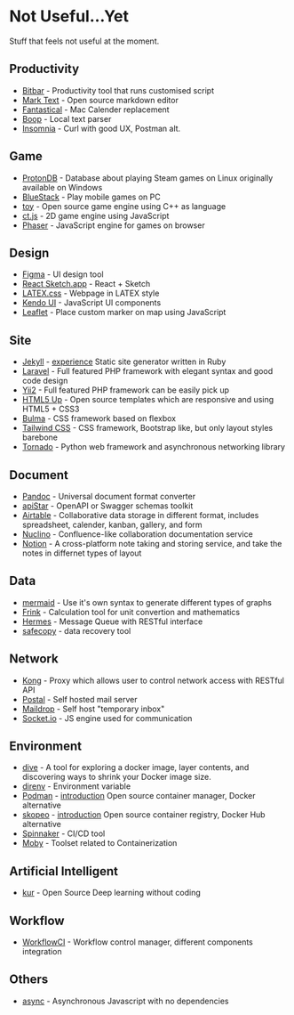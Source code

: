 # Not Useful...Yet

Stuff that feels not useful at the moment.

## Productivity

- [Bitbar](https://github.com/matryer/bitbar) - Productivity tool that runs customised script
- [Mark Text](https://github.com/marktext/marktext/) - Open source markdown editor
- [Fantastical](https://flexibits.com/fantastical) - Mac Calender replacement
- [Boop](https://boop.okat.best/) - Local text parser
- [Insomnia](https://insomnia.rest/) - Curl with good UX, Postman alt.

## Game

- [ProtonDB](https://www.protondb.com/) - Database about playing Steam games on Linux originally available on Windows
- [BlueStack](https://www.bluestacks.com/tw/index.html) - Play mobile games on PC
- [toy](https://hugoam.github.io/toy-io/) - Open source game engine using C++ as language
- [ct.js](https://ctjs.rocks/) - 2D game engine using JavaScript
- [Phaser](https://phaser.io/) - JavaScript engine for games on browser

## Design

- [Figma](https://www.figma.com/) - UI design tool
- [React Sketch.app](http://airbnb.io/react-sketchapp/) - React + Sketch
- [LATEX.css](https://latex.now.sh/) - Webpage in LATEX style
- [Kendo UI](https://www.telerik.com/kendo-ui) - JavaScript UI components
- [Leaflet](https://leafletjs.com/) - Place custom marker on map using JavaScript

## Site

- [Jekyll](https://jekyllrb.com/) - [experience](../experience/jekyll.md) Static site generator written in Ruby
- [Laravel](https://laravel.com) - Full featured PHP framework with elegant syntax and good code design
- [Yii2](https://www.yiiframework.com/) - Full featured PHP framework can be easily pick up
- [HTML5 Up](https://html5up.net/) - Open source templates which are responsive and using HTML5 + CSS3
- [Bulma](https://bulma.io/) - CSS framework based on flexbox
- [Tailwind CSS](https://tailwindcss.com/) - CSS framework, Bootstrap like, but only layout styles barebone
- [Tornado](https://www.tornadoweb.org/en/stable/) - Python web framework and asynchronous networking library

## Document

- [Pandoc](https://pandoc.org/) - Universal document format converter
- [apiStar](https://docs.apistar.com/) - OpenAPI or Swagger schemas toolkit
- [Airtable](https://airtable.com/) - Collaborative data storage in different format, includes spreadsheet, calender, kanban, gallery, and form
- [Nuclino](https://www.nuclino.com/) - Confluence-like collaboration documentation service
- [Notion](https://www.notion.so/) - A cross-platform note taking and storing service, and take the notes in differnet types of layout

## Data

- [mermaid](https://mermaid-js.github.io/mermaid/#/) - Use it's own syntax to generate different types of graphs
- [Frink](https://frinklang.org/) - Calculation tool for unit convertion and mathematics
- [Hermes](https://github.com/allegro/hermes) - Message Queue with RESTful interface
- [safecopy](http://safecopy.sourceforge.net/) - data recovery tool

## Network

- [Kong](https://docs.konghq.com/1.0.x/admin-api) - Proxy which allows user to control network access with RESTful API
- [Postal](https://github.com/postalhq/postal) - Self hosted mail server
- [Maildrop](https://gitlab.com/markbeeson/maildrop) - Self host "temporary inbox"
- [Socket.io](https://hugoam.github.io/toy-io/) - JS engine used for communication

## Environment

- [dive](https://github.com/wagoodman/dive) - A tool for exploring a docker image, layer contents, and discovering ways to shrink your Docker image size.
- [direnv](https://direnv.net/) - Environment variable
- [Podman](https://podman.io/) - [introduction](https://igene.tw/podman-intro) Open source container manager, Docker alternative
- [skopeo](https://github.com/containers/skopeo) - [introduction](https://blog.pichuang.com.tw/20180918-skopeo/) Open source container registry, Docker Hub alternative 
- [Spinnaker](https://www.spinnaker.io) - CI/CD tool
- [Moby](https://github.com/moby/moby) - Toolset related to Containerization

## Artificial Intelligent

- [kur](https://github.com/deepgram/kur) - Open Source Deep learning without coding

## Workflow

- [WorkflowCI](https://www.workflowci.com/use-cases) - Workflow control manager, different components integration

## Others

- [async](https://caolan.github.io/async/v3/) - Asynchronous Javascript with no dependencies
